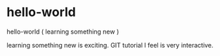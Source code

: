 # hello-world
hello-world ( learning something new )

learning something new is exciting. GIT tutorial I feel is very interactive.
